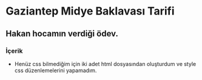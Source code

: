 # Gaziantep Midye Baklavası Tarifi

## Hakan hocamın verdiği ödev.

### İçerik

* Henüz css bilmediğim için iki adet html dosyasından oluşturdum ve style css düzenlemelerini yapamadım.

